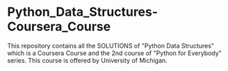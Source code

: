 # Python_Data_Structures-Coursera_Course
This repository contains all the SOLUTIONS of "Python Data Structures" which is a Coursera Course and the 2nd course of "Python for Everybody" series. This course is offered by University of Michigan.
